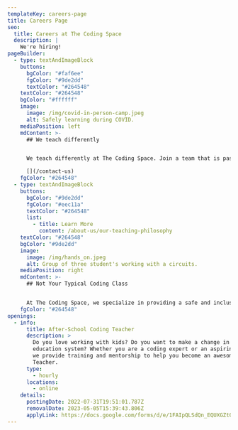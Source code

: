 ```yaml
---
templateKey: careers-page
title: Careers Page
seo:
  title: Careers at The Coding Space
  description: |
    We're hiring!
pageBuilder:
  - type: textAndImageBlock
    buttons:
      bgColor: "#faf6ee"
      fgColor: "#9de2dd"
      textColor: "#264548"
    textColor: "#264548"
    bgColor: "#ffffff"
    image:
      image: /img/covid-in-person-camp.jpeg
      alt: Safely learning during COVID.
    mediaPosition: left
    mdContent: >-
      ## We teach differently


      We teach differently at The Coding Space. Join a team that is passionate about our mission, follows a unique teaching philosophy, and cares. Scroll down for current openings.

      [](/contact-us)
    fgColor: "#264548"
  - type: textAndImageBlock
    buttons:
      bgColor: "#9de2dd"
      fgColor: "#eec11a"
      textColor: "#264548"
      list:
        - title: Learn More
          content: /about-us/our-teaching-philosophy
    textColor: "#264548"
    bgColor: "#9de2dd"
    image:
      image: /img/hands_on.jpeg
      alt: Group of three student's working with a circuits.
    mediaPosition: right
    mdContent: >-
      ## Not Your Typical Coding Class


      At The Coding Space, we specialize in providing a safe and inclusive learning environment for kids to have fun, be challenged, and discover their passions. Our teachers never lecture; instead, they ask targeted questions using the Socratic Method to get students thinking and problem-solving on their own. By focusing on the development of computational thinking skills, intellectual confidence, self-expression, and independence, our students learn to code while growing as thinkers, learners, and leaders.
    fgColor: "#264548"
openings:
  - info:
      title: After-School Coding Teacher
      description: >
        Do you love working with kids? Do you want to make a change in the
        education system? Whether you are a coding expert or an aspiring coder,
        we provide training and mentorship to help you become an awesome Coding
        Teacher.
      type:
        - hourly
      locations:
        - online
    details:
      postingDate: 2022-07-31T19:51:01.787Z
      removalDate: 2023-05-05T15:39:43.806Z
      applyLink: https://docs.google.com/forms/d/e/1FAIpQLSdQn_EQUXGZt0ryzI9fl4cPYettZ5EFkhWTQt6rnPtoERC4tg/viewform
---
```

